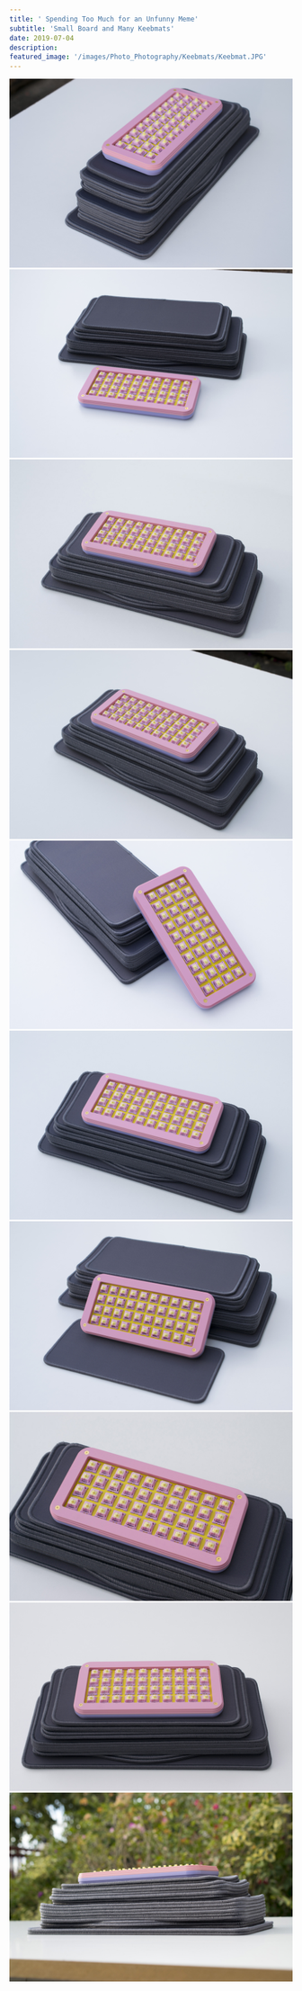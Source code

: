 ```yaml
---
title: ' Spending Too Much for an Unfunny Meme'
subtitle: 'Small Board and Many Keebmats'
date: 2019-07-04
description: 
featured_image: '/images/Photo_Photography/Keebmats/Keebmat.JPG'
---
```


<div class="gallery" data-columns="3">
    <img src="/images/Photo_Photography/Keebmats/Keebmat2.JPG">
    <img src="/images/Photo_Photography/Keebmats/Keebmat3.JPG">
    <img src="/images/Photo_Photography/Keebmats/Keebmat4.JPG">
    <img src="/images/Photo_Photography/Keebmats/Keebmat5.JPG">
    <img src="/images/Photo_Photography/Keebmats/Keebmat6.JPG">
    <img src="/images/Photo_Photography/Keebmats/Keebmat7.JPG">
    <img src="/images/Photo_Photography/Keebmats/Keebmat.JPG">
    <img src="/images/Photo_Photography/Keebmats/Keebmat9.JPG">
    <img src="/images/Photo_Photography/Keebmats/Keebmat10.JPG">
</div>

<div class="gallery" data-columns="1">
    <img src="/images/Photo_Photography/Keebmats/Keebmat8.JPG">
</div>

